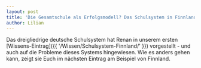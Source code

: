 ```yaml
---
layout: post
title: 'Die Gesamtschule als Erfolgsmodell? Das Schulsystem in Finnland'
author: Lilian
---
```

Das dreigliedrige deutsche Schulsystem hat Renan in unserem ersten [Wissens-Eintrag]({{ '/Wissen/Schulsystem-Finnland/' }}) vorgestellt - und auch auf die Probleme dieses Systems hingewiesen. Wie es anders gehen kann, zeigt sie Euch im nächsten Eintrag am Beispiel von Finnland.

